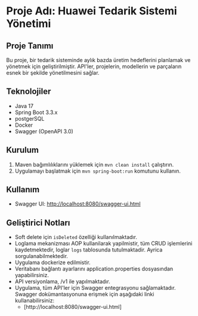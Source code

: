 # Proje Adı: Huawei Tedarik Sistemi Yönetimi

## Proje Tanımı
Bu proje, bir tedarik sisteminde aylık bazda üretim hedeflerini planlamak ve yönetmek için geliştirilmiştir. API'ler, projelerin, modellerin ve parçaların esnek bir şekilde yönetilmesini sağlar.

## Teknolojiler
- Java 17
- Spring Boot 3.3.x
- postgerSQL
- Docker
- Swagger (OpenAPI 3.0)

## Kurulum
1. Maven bağımlılıklarını yüklemek için `mvn clean install` çalıştırın.
2. Uygulamayı başlatmak için `mvn spring-boot:run` komutunu kullanın.

## Kullanım
- Swagger UI: [http://localhost:8080/swagger-ui.html](http://localhost:8080/swagger-ui.html)

## Geliştirici Notları
- Soft delete için `isDeleted` özelliği kullanılmaktadır.
- Loglama mekanizması AOP kullanilarak yapilmistir, tüm CRUD işlemlerini kaydetmektedir, loglar `logs` tablosunda tutulmaktadir. Ayrica sorgulanabilmektedir.
- Uygulama dockerize edilmistir. 
- Veritabanı bağlantı ayarlarını application.properties dosyasından yapabilirsiniz.
- API versiyonlama, /v1 ile yapılmaktadır.
- Uygulama, tüm API'ler için Swagger entegrasyonu sağlamaktadır. Swagger dokümantasyonuna erişmek için aşağıdaki linki kullanabilirsiniz:
  - [http://localhost:8080/swagger-ui.html]
